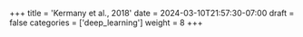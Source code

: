 +++
title = 'Kermany et al., 2018'
date = 2024-03-10T21:57:30-07:00
draft = false
categories = ['deep_learning']
weight = 8
+++
